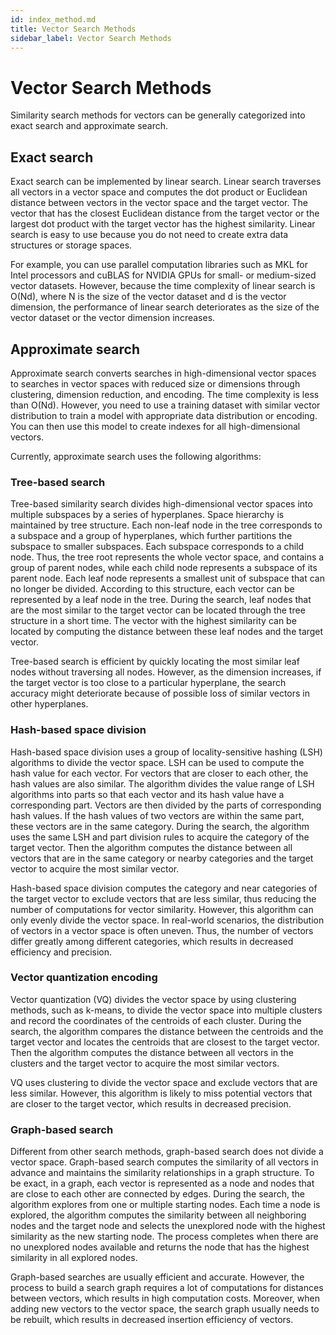 ```yaml
---
id: index_method.md
title: Vector Search Methods
sidebar_label: Vector Search Methods
---
```


# Vector Search Methods

Similarity search methods for vectors can be generally categorized into exact search and approximate search.

## Exact search

Exact search can be implemented by linear search. Linear search traverses all vectors in a vector space and computes the dot product or Euclidean distance between vectors in the vector space and the target vector. The vector that has the closest Euclidean distance from the target vector or the largest dot product with the target vector has the highest similarity. Linear search is easy to use because you do not need to create extra data structures or storage spaces.

For example, you can use parallel computation libraries such as MKL for Intel processors and cuBLAS for NVIDIA GPUs for small- or medium-sized vector datasets. However, because the time complexity of linear search is O\(Nd\), where N is the size of the vector dataset and d is the vector dimension, the performance of linear search deteriorates as the size of the vector dataset or the vector dimension increases.

## Approximate search

Approximate search converts searches in high-dimensional vector spaces to searches in vector spaces with reduced size or dimensions through clustering, dimension reduction, and encoding. The time complexity is less than O(Nd). However, you need to use a training dataset with similar vector distribution to train a model with appropriate data distribution or encoding. You can then use this model to create indexes for all high-dimensional vectors.

Currently, approximate search uses the following algorithms:

### Tree-based search

Tree-based similarity search divides high-dimensional vector spaces into multiple subspaces by a series of hyperplanes. Space hierarchy is maintained by tree structure. Each non-leaf node in the tree corresponds to a subspace and a group of hyperplanes, which further partitions the subspace to smaller subspaces. Each subspace corresponds to a child node. Thus, the tree root represents the whole vector space, and contains a group of parent nodes, while each child node represents a subspace of its parent node. Each leaf node represents a smallest unit of subspace that can no longer be divided. According to this structure, each vector can be represented by a leaf node in the tree. During the search, leaf nodes that are the most similar to the target vector can be located through the tree structure in a short time. The vector with the highest similarity can be located by computing the distance between these leaf nodes and the target vector.

Tree-based search is efficient by quickly locating the most similar leaf nodes without traversing all nodes. However, as the dimension increases, if the target vector is too close to a particular hyperplane, the search accuracy might deteriorate because of possible loss of similar vectors in other hyperplanes.

### Hash-based space division

Hash-based space division uses a group of locality-sensitive hashing (LSH) algorithms to divide the vector space. LSH can be used to compute the hash value for each vector. For vectors that are closer to each other, the hash values are also similar. The algorithm divides the value range of LSH algorithms into parts so that each vector and its hash value have a corresponding part. Vectors are then divided by the parts of corresponding hash values. If the hash values of two vectors are within the same part, these vectors are in the same category. During the search, the algorithm uses the same LSH and part division rules to acquire the category of the target vector. Then the algorithm computes the distance between all vectors that are in the same category or nearby categories and the target vector to acquire the most similar vector.
   
Hash-based space division computes the category and near categories of the target vector to exclude vectors that are less similar, thus reducing the number of computations for vector similarity. However, this algorithm can only evenly divide the vector space. In real-world scenarios, the distribution of vectors in a vector space is often uneven. Thus, the number of vectors differ greatly among different categories, which results in decreased efficiency and precision.


### Vector quantization encoding

Vector quantization (VQ) divides the vector space by using clustering methods, such as k-means, to divide the vector space into multiple clusters and record the coordinates of the centroids of each cluster. During the search, the algorithm compares the distance between the centroids and the target vector and locates the centroids that are closest to the target vector. Then the algorithm computes the distance between all vectors in the clusters and the target vector to acquire the most similar vectors.
  
VQ uses clustering to divide the vector space and exclude vectors that are less similar. However, this algorithm is likely to miss potential vectors that are closer to the target vector, which results in decreased precision.
  
### Graph-based search

Different from other search methods, graph-based search does not divide a vector space. Graph-based search computes the similarity of all vectors in advance and maintains the similarity relationships in a graph structure. To be exact, in a graph, each vector is represented as a node and nodes that are close to each other are connected by edges. During the search, the algorithm explores from one or multiple starting nodes. Each time a node is explored, the algorithm computes the similarity between all neighboring nodes and the target node and selects the unexplored node with the highest similarity as the new starting node. The process completes when there are no unexplored nodes available and returns the node that has the highest similarity in all explored nodes.
  
Graph-based searches are usually efficient and accurate. However, the process to build a search graph requires a lot of computations for distances between vectors, which results in high computation costs. Moreover, when adding new vectors to the vector space, the search graph usually needs to be rebuilt, which results in decreased insertion efficiency of vectors.
